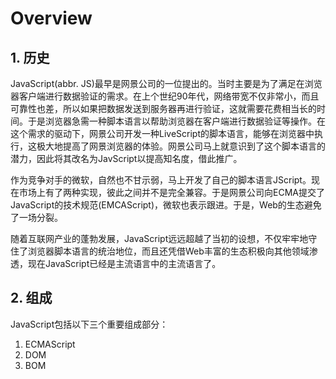 # Overview
## 1. 历史
JavaScript(abbr. JS)最早是网景公司的一位提出的。当时主要是为了满足在浏览器客户端进行数据验证的需求。在上个世纪90年代，网络带宽不仅非常小，而且可靠性也差，所以如果把数据发送到服务器再进行验证，这就需要花费相当长的时间。于是浏览器急需一种脚本语言以帮助浏览器在客户端进行数据验证等操作。在这个需求的驱动下，网景公司开发一种LiveScript的脚本语言，能够在浏览器中执行，这极大地提高了网景浏览器的体验。网景公司马上就意识到了这个脚本语言的潜力，因此将其改名为JavScript以提高知名度，借此推广。

作为竞争对手的微软，自然也不甘示弱，马上开发了自己的脚本语言JScript。现在市场上有了两种实现，彼此之间并不是完全兼容。于是网景公司向ECMA提交了JavaScript的技术规范(EMCAScript)，微软也表示跟进。于是，Web的生态避免了一场分裂。

随着互联网产业的蓬勃发展，JavaScript远远超越了当初的设想，不仅牢牢地守住了浏览器脚本语言的统治地位，而且还凭借Web丰富的生态积极向其他领域渗透，现在JavaScript已经是主流语言中的主流语言了。

## 2. 组成
JavaScript包括以下三个重要组成部分：
1. ECMAScript
2. DOM
2. BOM